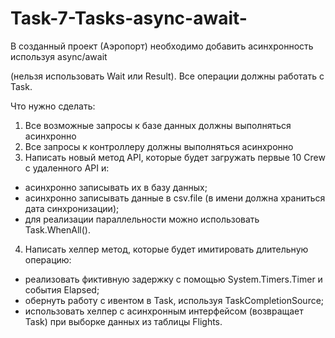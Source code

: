 # Task-7-Tasks-async-await-
В созданный проект (Аэропорт) необходимо добавить асинхронность используя async/await 

(нельзя использовать Wait или Result). Все операции должны работать с Task.

Что нужно сделать:

1. Все возможные запросы к базе данных должны выполняться асинхронно
2. Все запросы к контроллеру должны выполняться асинхронно
3. Написать новый метод API, которые будет загружать первые 10 Crew с удаленного API и:
 * асинхронно записывать их в базу данных;
 * асинхронно записывать данные в csv.file (в имени должна храниться дата синхронизации);
 * для реализации параллельности можно использовать Task.WhenAll().
4. Написать хелпер метод, которые будет имитировать длительную операцию:
 * реализовать фиктивную задержку с помощью System.Timers.Timer и события Elapsed;
 * обернуть работу с ивентом в Task, используя TaskCompletionSource;
 * использовать хелпер с асинхронным интерфейсом (возвращает Task) при выборке данных из таблицы Flights.
